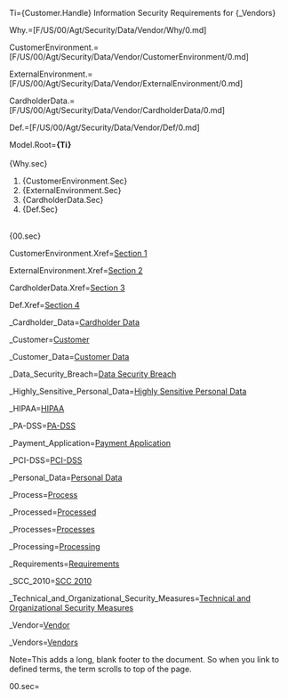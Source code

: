 Ti={Customer.Handle} Information Security Requirements for {_Vendors}

Why.=[F/US/00/Agt/Security/Data/Vendor/Why/0.md]

CustomerEnvironment.=[F/US/00/Agt/Security/Data/Vendor/CustomerEnvironment/0.md]

ExternalEnvironment.=[F/US/00/Agt/Security/Data/Vendor/ExternalEnvironment/0.md]

CardholderData.=[F/US/00/Agt/Security/Data/Vendor/CardholderData/0.md]

Def.=[F/US/00/Agt/Security/Data/Vendor/Def/0.md]

Model.Root=<b>{Ti}</b><br><br>{Why.sec}</br><ol><li>{CustomerEnvironment.Sec}<li>{ExternalEnvironment.Sec}<li>{CardholderData.Sec}<li>{Def.Sec}</ol><br>{00.sec}

CustomerEnvironment.Xref=<a href="#CustomerEnvironment.Sec" class="xref">Section 1</a>

ExternalEnvironment.Xref=<a href="#ExternalEnvironment.Sec" class="xref">Section 2</a>

CardholderData.Xref=<a href="#CardholderData.Sec" class="xref">Section 3</a>

Def.Xref=<a href="#Def.Sec" class="xref">Section 4</a>

_Cardholder_Data=<a href="#Cardholder_Data.sec" class="definedterm">Cardholder Data</a>

_Customer=<a href="#Why.1.sec" class="definedterm">Customer</a>

_Customer_Data=<a href="#Customer_Data.sec" class="definedterm">Customer Data</a>

_Data_Security_Breach=<a href="#Data_Security_Breach.sec" class="definedterm">Data Security Breach</a>

_Highly_Sensitive_Personal_Data=<a href="#Highly_Sensitive_Personal_Data.sec" class="definedterm">Highly Sensitive Personal Data</a>

_HIPAA=<a href="#HIPAA.sec" class="definedterm">HIPAA</a>

_PA-DSS=<a href="#PA-DSS.sec" class="definedterm">PA-DSS</a>

_Payment_Application=<a href="#Payment_Application.sec" class="definedterm">Payment Application</a>

_PCI-DSS=<a href="#PCI-DSS.sec" class="definedterm">PCI-DSS</a>

_Personal_Data=<a href="#Personal_Data.sec" class="definedterm">Personal Data</a>

_Process=<a href="#Process.sec" class="definedterm">Process</a>

_Processed=<a href="#Process.sec" class="definedterm">Processed</a>

_Processes=<a href="#Process.sec" class="definedterm">Processes</a>

_Processing=<a href="#Process.sec" class="definedterm">Processing</a>

_Requirements=<a href="#Why.1.sec" class="definedterm">Requirements</a>

_SCC_2010=<a href="#1.1.sec" class="definedterm">SCC 2010</a>

_Technical_and_Organizational_Security_Measures=<a href="#Technical_and_Organizational_Security_Measures.sec" class="definedterm">Technical and Organizational Security Measures</a>

_Vendor=<a href="#Why.1.sec" class="definedterm">Vendor</a>

_Vendors=<a href="#" class="definedterm">Vendors</a>  

Note=This adds a long, blank footer to the document.  So when you link to defined terms, the term scrolls to top of the page.

00.sec=<br><br><br><br><br><br><br><br><br><br><br><br><br><br><br><br><br><br><br><br><br><br><br><br>

